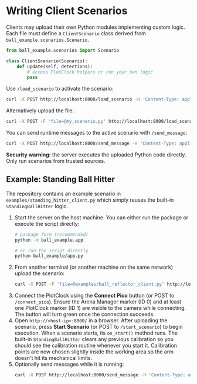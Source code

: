 # Writing Client Scenarios

Clients may upload their own Python modules implementing custom logic. Each file must define a `ClientScenario` class derived from `ball_example.scenarios.Scenario`.

```python
from ball_example.scenarios import Scenario

class ClientScenario(Scenario):
    def update(self, detections):
        # access PlotClock helpers or run your own logic
        pass
```

Use `/load_scenario` to activate the scenario:

```bash
curl -X POST http://localhost:8000/load_scenario -H 'Content-Type: application/json' -d '{"path": "my_scenario.py"}'
```

Alternatively upload the file:

```bash
curl -X POST -F 'file=@my_scenario.py' http://localhost:8000/load_scenario
```

You can send runtime messages to the active scenario with `/send_message`:

```bash
curl -X POST http://localhost:8000/send_message -H 'Content-Type: application/json' -d '{"mode": "stop_defense"}'
```

**Security warning:** the server executes the uploaded Python code directly. Only run scenarios from trusted sources.

## Example: Standing Ball Hitter

The repository contains an example scenario in `examples/standing_hitter_client.py` which simply reuses the built-in `StandingBallHitter` logic.

1. Start the server on the host machine. You can either run the package or execute the script directly:
   ```bash
   # package form (recommended)
   python -m ball_example.app

   # or run the script directly
   python ball_example/app.py
   ```
2. From another terminal (or another machine on the same network) upload the scenario:
   ```bash
   curl -X POST -F 'file=@examples/ball_reflector_client.py' http://localhost:8000/load_scenario
   ```
3. Connect the PlotClock using the **Connect Pico** button (or POST to
   `/connect_pico`).  Ensure the Arena Manager marker (ID 0) and at least one
   PlotClock marker (ID 1) are visible to the camera while connecting.  The
   button will turn green once the connection succeeds.
4. Open `http://<host-ip>:8000/` in a browser. After uploading the scenario,
   press **Start Scenario** (or POST to `/start_scenario`) to begin execution.
   When a scenario starts, its `on_start()` method runs. The built-in
   `StandingBallHitter` clears any previous calibration so you should see the
   calibration routine whenever you start it.  Calibration points are now
   chosen slightly inside the working area so the arm doesn't hit its
   mechanical limits.
5. Optionally send messages while it is running:
   ```bash
   curl -X POST http://localhost:8000/send_message -H 'Content-Type: application/json' -d '{"cmd": "stop"}'
   ```
